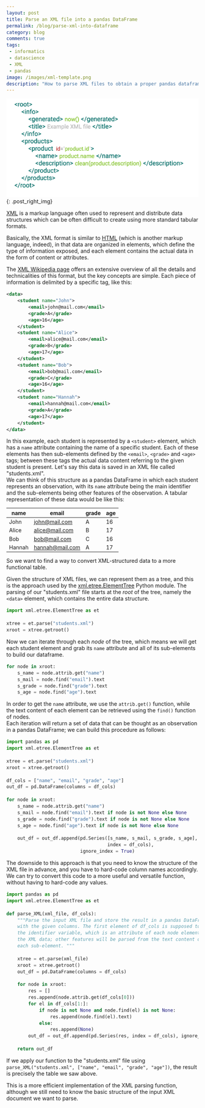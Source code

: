 ```yaml
---
layout: post
title: Parse an XML file into a pandas DataFrame
permalink: /blog/parse-xml-into-dataframe
category: blog
comments: true
tags: 
 - informatics
 - datascience
 - XML
 - pandas
image: /images/xml-template.png
description: "How to parse XML files to obtain a proper pandas dataframe."
---
```


![XML files](/images/xml-template.png){: .post_right_img}

[XML](http://www.w3.org/TR/xml/) is a markup language often used to represent and distribute data structures which can be often difficult to create using more standard tabular formats.  

Basically, the XML format is similar to [HTML](https://en.wikipedia.org/wiki/HTML) (which is another markup language, indeed), in that data are organized in elements, which define the type of information exposed, and each element contains the actual data in the form of content or attributes.  

The [XML Wikipedia page](https://en.wikipedia.org/wiki/XML) offers an extensive overview of all the details and technicalities of this format, but the key concepts are simple. Each piece of information is delimited by a specific tag, like this:  

```xml
<data>
    <student name="John">
        <email>john@mail.com</email>
        <grade>A</grade>
        <age>16</age>
    </student>
    <student name="Alice">
        <email>alice@mail.com</email>
        <grade>B</grade>
        <age>17</age>
    </student>
    <student name="Bob">
        <email>bob@mail.com</email>
        <grade>C</grade>
        <age>16</age>
    </student>
    <student name="Hannah">
        <email>hannah@mail.com</email>
        <grade>A</grade>
        <age>17</age>
    </student>
</data>
```  

In this example, each student is represented by a `<student>` element, which has a `name` attribute containing the name of a specific student. Each of these elements has then sub-elements defined by the `<email>`, `<grade>` and `<age>` tags; between these tags the actual data content referring to the given student is present. Let's say this data is saved in an XML file called "students.xml".  
We can think of this structure as a pandas DataFrame in which each student represents an observation, with its `name` attribute being the main identifier and the sub-elements being other features of the observation. A tabular representation of these data would be like this:  

| name | email | grade | age |  
| ------- | ----- | ----- | --- |  
| John | john@mail.com | A | 16 |  
| Alice | alice@mail.com | B | 17 |  
| Bob | bob@mail.com | C | 16 |  
| Hannah | hannah@mail.com | A | 17 |  

So we want to find a way to convert XML-structured data to a more functional table.  

Given the structure of XML files, we can represent them as a tree, and this is the approach used by the [xml.etree.ElementTree](https://docs.python.org/3/library/xml.etree.elementtree.html) Python module. The parsing of our "students.xml" file starts at the *root* of the tree, namely the `<data>` element, which contains the entire data structure.  

```python
import xml.etree.ElementTree as et 

xtree = et.parse("students.xml")
xroot = xtree.getroot()
```

Now we can iterate through each *node* of the tree, which means we will get each student element and grab its `name` attribute and all of its sub-elements to build our dataframe.  

```python
for node in xroot: 
    s_name = node.attrib.get("name")
    s_mail = node.find("email").text
    s_grade = node.find("grade").text
    s_age = node.find("age").text
```

In order to get the `name` attribute, we use the `attrib.get()` function, while the text content of each element can be retrieved using the `find()` function of nodes.  
Each iteration will return a set of data that can be thought as an observation in a pandas DataFrame; we can build this procedure as follows:  

```python
import pandas as pd 
import xml.etree.ElementTree as et 
    
xtree = et.parse("students.xml")
xroot = xtree.getroot() 

df_cols = ["name", "email", "grade", "age"]
out_df = pd.DataFrame(columns = df_cols)

for node in xroot: 
    s_name = node.attrib.get("name")
    s_mail = node.find("email").text if node is not None else None
    s_grade = node.find("grade").text if node is not None else None
    s_age = node.find("age").text if node is not None else None
    
    out_df = out_df.append(pd.Series([s_name, s_mail, s_grade, s_age], 
                                     index = df_cols), 
                           ignore_index = True)
```

The downside to this approach is that you need to know the structure of the XML file in advance, and you have to hard-code column names accordingly.  
We can try to convert this code to a more useful and versatile function, without having to hard-code any values.  

```python
import pandas as pd
import xml.etree.ElementTree as et

def parse_XML(xml_file, df_cols): 
    """Parse the input XML file and store the result in a pandas DataFrame 
    with the given columns. The first element of df_cols is supposed to be 
    the identifier variable, which is an attribute of each node element in 
    the XML data; other features will be parsed from the text content of 
    each sub-element. """
    
    xtree = et.parse(xml_file)
    xroot = xtree.getroot()
    out_df = pd.DataFrame(columns = df_cols)
    
    for node in xroot: 
        res = []
        res.append(node.attrib.get(df_cols[0]))
        for el in df_cols[1:]: 
            if node is not None and node.find(el) is not None:
                res.append(node.find(el).text)
            else: 
                res.append(None)
        out_df = out_df.append(pd.Series(res, index = df_cols), ignore_index = True)
        
    return out_df
```

If we apply our function to the "students.xml" file using `parse_XML("students.xml", ["name", "email", "grade", "age"])`, the result is precisely the table we saw above.  

This is a more efficient implementation of the XML parsing function, although we still need to know the basic structure of the input XML document we want to parse.  
 

